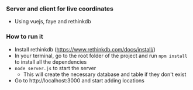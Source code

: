 ### Server and client for live coordinates

- Using vuejs, faye and rethinkdb

### How to run it
- Install rethinkdb (https://www.rethinkdb.com/docs/install/)
- In your terminal, go to the root folder of the project and run `npm install` to install all the dependencies
- `node server.js` to start the server
  - This will create the necessary database and table if they don't exist
- Go to http://localhost:3000 and start adding locations

